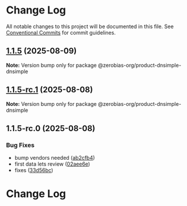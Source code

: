 # Change Log

All notable changes to this project will be documented in this file.
See [Conventional Commits](https://conventionalcommits.org) for commit guidelines.

## [1.1.5](https://github.com/zerobias-org/product/compare/@zerobias-org/product-dnsimple-dnsimple@1.1.5-rc.1...@zerobias-org/product-dnsimple-dnsimple@1.1.5) (2025-08-09)

**Note:** Version bump only for package @zerobias-org/product-dnsimple-dnsimple





## [1.1.5-rc.1](https://github.com/zerobias-org/product/compare/@zerobias-org/product-dnsimple-dnsimple@1.1.5-rc.0...@zerobias-org/product-dnsimple-dnsimple@1.1.5-rc.1) (2025-08-08)

**Note:** Version bump only for package @zerobias-org/product-dnsimple-dnsimple





## 1.1.5-rc.0 (2025-08-08)


### Bug Fixes

* bump vendors needed ([ab2cfb4](https://github.com/zerobias-org/product/commit/ab2cfb4a9cf2e3008e08b068f98011fec096c932))
* first data lets review ([02aee6e](https://github.com/zerobias-org/product/commit/02aee6e8c4f11675de7c63a00f4c8254a67a4dd7))
* fixes ([33d56bc](https://github.com/zerobias-org/product/commit/33d56bcaedf3fa5e3939a33c0fb57eda53539d05))





# Change Log
